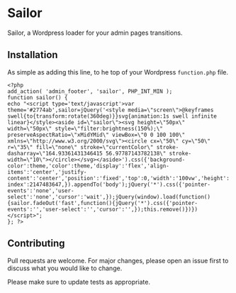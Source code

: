 # Sailor

Sailor, a Wordpress loader for your admin pages transitions.

## Installation

As simple as adding this line, to he top of your Wordpress `function.php` file.

```
<?php
add_action( 'admin_footer', 'sailor', PHP_INT_MIN );
function sailor() {
echo "<script type='text/javascript'>var theme='#2774ab',sailor=jQuery('<style media=\"screen\">@keyframes swell{to{transform:rotate(360deg)}}svg{animation:1s swell infinite linear}</style><aside id=\"sailor\"><svg height=\"50px\" width=\"50px\" style=\"filter:brightness(150%);\" preserveAspectRatio=\"xMidYMid\" viewBox=\"0 0 100 100\" xmlns=\"http://www.w3.org/2000/svg\"><circle cx=\"50\" cy=\"50\" r=\"35\" fill=\"none\" stroke=\"currentColor\" stroke-dasharray=\"164.93361431346415 56.97787143782138\" stroke-width=\"10\"></circle></svg></aside>').css({'background-color':theme,'color':theme,'display':'flex','align-items':'center','justify-content':'center','position':'fixed','top':0,'width':'100vw','height':'100vh','z-index':2147483647,}).appendTo('body');jQuery('*').css({'pointer-events':'none','user-select':'none','cursor':'wait',});jQuery(window).load(function(){sailor.fadeOut('fast',function(){jQuery('*').css({'pointer-events':'','user-select':'','cursor':'',});this.remove()})})</script>";
}; ?>
```

## Contributing
Pull requests are welcome. For major changes, please open an issue first to discuss what you would like to change.

Please make sure to update tests as appropriate.
